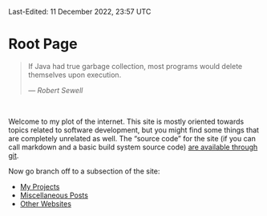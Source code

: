 Last-Edited: 11 December 2022, 23:57 UTC

# Root Page

> If Java had true garbage collection, most programs would delete themselves
> upon execution.
>
> — _Robert Sewell_

<br />

Welcome to my plot of the internet.  This site is mostly oriented towards topics
related to software development, but you might find some things that are
completely unrelated as well.  The “source code” for the site (if you can call
markdown and a basic build system source code) [are available through git][1].

Now go branch off to a subsection of the site:

  - [My Projects][2]
  - [Miscellaneous Posts][4]
  - [Other Websites][6]

<!--
  - [Interesting Papers][3]
  - [Manual Pages][5]
-->

[1]: https://git.thomasvoss.com/thomasvoss.com
[2]: code
[3]: doc
[4]: etc
[5]: man
[6]: www
